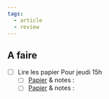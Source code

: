 ```yaml
---
tags:
  - article
  - review
---
```

## A faire
 - [ ] Lire les papier Pour jeudi 15h
	 - [ ] [Papier](https://cloud.teklia.com/index.php/apps/onlyoffice/s/YFq4mDGy54ZcGLi?fileId=476141) & notes : 
	 - [ ] [Papier](https://cloud.teklia.com/index.php/apps/onlyoffice/s/YFq4mDGy54ZcGLi?fileId=476136) & notes :
